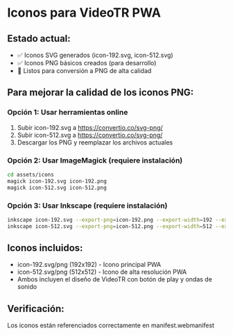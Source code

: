 
# Iconos para VideoTR PWA

## Estado actual:
- ✅ Iconos SVG generados (icon-192.svg, icon-512.svg)
- ✅ Iconos PNG básicos creados (para desarrollo)
- 📝 Listos para conversión a PNG de alta calidad

## Para mejorar la calidad de los iconos PNG:

### Opción 1: Usar herramientas online
1. Subir icon-192.svg a https://convertio.co/svg-png/
2. Subir icon-512.svg a https://convertio.co/svg-png/
3. Descargar los PNG y reemplazar los archivos actuales

### Opción 2: Usar ImageMagick (requiere instalación)
```bash
cd assets/icons
magick icon-192.svg icon-192.png
magick icon-512.svg icon-512.png
```

### Opción 3: Usar Inkscape (requiere instalación)
```bash
inkscape icon-192.svg --export-png=icon-192.png --export-width=192 --export-height=192
inkscape icon-512.svg --export-png=icon-512.png --export-width=512 --export-height=512
```

## Iconos incluidos:
- icon-192.svg/png (192x192) - Icono principal PWA
- icon-512.svg/png (512x512) - Icono de alta resolución PWA
- Ambos incluyen el diseño de VideoTR con botón de play y ondas de sonido

## Verificación:
Los iconos están referenciados correctamente en manifest.webmanifest
